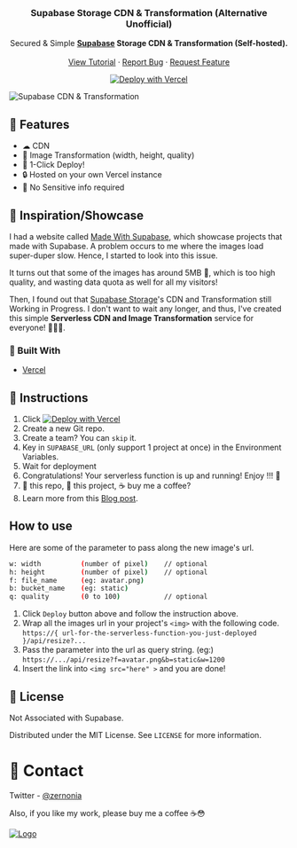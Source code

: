 <!-- PROJECT LOGO -->
<br />
<p align="center">
  <h3 align="center">Supabase Storage CDN & Transformation (Alternative Unofficial)</h3>

  <p align="center">
    Secured & Simple <strong><a href="https://supabase.io/">Supabase</a> Storage CDN & Transformation (Self-hosted).</strong>
    <br />
    <br />
    <a href="https://blog.zernonia.com/supabase-storage-cdn-and-transformation-with-serverless-function-unofficial">View Tutorial</a>
    ·
    <a href="https://github.com/zernonia/supabase-cdn-transformation/issues">Report Bug</a>
    ·
    <a href="https://github.com/zernonia/supabase-cdn-transformation/issues">Request Feature</a>
  </p>

  <p align="center">
    <a href="https://vercel.com/new/clone?repository-url=https%3A%2F%2Fgithub.com%2Fzernonia%2Fsupabase-cdn-transformation&env=SUPABASE_URL&project-name=supabase-cdn-transformation&repo-name=supabase-cdn-transformation&demo-title=Supabase%20CDN%20Transformation&demo-description=Temporary%20Altnernative%20for%20Supabase%20Storage%20CDN%20%26%20Transformation&demo-url=https%3A%2F%2Fsupabase-cdn-transformation.vercel.app%2F&demo-image=https%3A%2F%2Fcdn.hashnode.com%2Fres%2Fhashnode%2Fimage%2Fupload%2Fv1631296527320%2FTH24GsjXyv.png%3Fw%3D1600%26h%3D840%26fit%3Dcrop%26crop%3Dentropy%26auto%3Dcompress"><img src="https://vercel.com/button" alt="Deploy with Vercel"/></a>
  </p>
</p>

![Supabase CDN & Transformation](https://cdn.hashnode.com/res/hashnode/image/upload/v1631296527320/TH24GsjXyv.png?w=1600&h=840&fit=crop&crop=entropy&auto=compress)

## 🚀 Features

- ☁ CDN
- 🤚 Image Transformation (width, height, quality)
- 🚀 1-Click Deploy!
- 🔒 Hosted on your own Vercel instance
- 👀 No Sensitive info required

## 📇 Inspiration/Showcase

I had a website called [Made With Supabase](https://www.madewithsupabase.com/), which showcase projects that made with Supabase. A problem occurs to me where the images load super-duper slow. Hence, I started to look into this issue.

It turns out that some of the images has around 5MB 🤯, which is too high quality, and wasting data quota as well for all my visitors!

Then, I found out that [Supabase Storage](https://supabase.io/storage)'s CDN and Transformation still Working in Progress. I don't want to wait any longer, and thus, I've created this simple **Serverless CDN and Image Transformation** service for everyone! 🎇✨🎉.

### 🔨 Built With

- [Vercel](https://vercel.com/)

## 🐾 Instructions

1. Click [![Deploy with Vercel](https://vercel.com/button)](https://vercel.com/new/clone?repository-url=https%3A%2F%2Fgithub.com%2Fzernonia%2Fsupabase-cdn-transformation&env=SUPABASE_URL&project-name=supabase-cdn-transformation&repo-name=supabase-cdn-transformation&demo-title=Supabase%20CDN%20Transformation&demo-description=Temporary%20Altnernative%20for%20Supabase%20Storage%20CDN%20%26%20Transformation&demo-url=https%3A%2F%2Fsupabase-cdn-transformation.vercel.app%2F&demo-image=https%3A%2F%2Fcdn.hashnode.com%2Fres%2Fhashnode%2Fimage%2Fupload%2Fv1631296527320%2FTH24GsjXyv.png%3Fw%3D1600%26h%3D840%26fit%3Dcrop%26crop%3Dentropy%26auto%3Dcompress)
2. Create a new Git repo.
3. Create a team? You can `skip` it.
4. Key in `SUPABASE_URL` (only support 1 project at once) in the Environment Variables.
5. Wait for deployment
6. Congratulations! Your serverless function is up and running! Enjoy !!! 🎉
7. 🌟 this repo, 🐤 this project, ☕ buy me a coffee?
8. Learn more from this [Blog post](https://blog.zernonia.com/supabase-storage-cdn-and-transformation-with-serverless-function-unofficial).

## How to use

Here are some of the parameter to pass along the new image's url.

```sh
w: width          (number of pixel)    // optional
h: height         (number of pixel)    // optional
f: file_name      (eg: avatar.png)
b: bucket_name    (eg: static)
q: quality        (0 to 100)           // optional

```

1. Click `Deploy` button above and follow the instruction above.
2. Wrap all the images url in your project's `<img>` with the following code. <br>
   `https://{ url-for-the-serverless-function-you-just-deployed }/api/resize?...`
3. Pass the parameter into the url as query string. (eg:) <br>
   `https://.../api/resize?f=avatar.png&b=static&w=1200`
4. Insert the link into `<img src="here" >` and you are done!

<!--
## ➕ Contributing

Contributions are what make the open source community such an amazing place to be learn, inspire, and create. Any contributions you make are **greatly appreciated**.

1. Fork the Project
2. Create your Feature Branch (`git checkout -b feature/AmazingFeature`)
3. Commit your Changes (`git commit -m 'Add some AmazingFeature'`)
4. Push to the Branch (`git push origin feature/AmazingFeature`)
5. Open a Pull Request -->

<!-- ## 🙏 Acknowledgement

1. Fundamental for this Visualization ([Generate database types from OpenAPI specification](https://supabase.io/docs/reference/javascript/generating-types#generate-database-types-from-openapi-specification))
2. Guide to Construct Dynamic SVG Connector ([Connecting Table using SVG](https://codepen.io/alojzije/pen/ndfrI))
3. [Icones - icon gallery](https://icones.js.org/) -->

<!-- ## 📈 Analytics

I'm using [Umami Analytics](https://umami.is/docs/about) because I'm interested in the distributions of user who uses Supabase and this tool.

[This](https://umami-zernonia.vercel.app/share/yzSUulXQ/Supabase%20Schema) is the public URL for the analytics. Enjoy! -->

## 📜 License

Not Associated with Supabase.

Distributed under the MIT License. See `LICENSE` for more information.

# 📧 Contact

Twitter - [@zernonia](https://twitter.com/zernonia)

Also, if you like my work, please buy me a coffee ☕😳

<a href="https://www.buymeacoffee.com/zernonia" target="_blank">
    <img src="https://www.buymeacoffee.com/assets/img/custom_images/yellow_img.png" alt="Logo" >
  </a>
